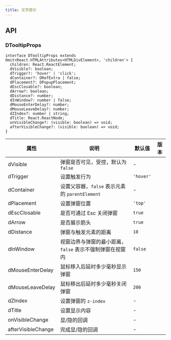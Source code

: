 ```yaml
---
title: 文字提示
---
```


## API

### DTooltipProps

```tsx
interface DTooltipProps extends Omit<React.HTMLAttributes<HTMLDivElement>, 'children'> {
  children: React.ReactElement;
  dVisible?: boolean;
  dTrigger?: 'hover' | 'click';
  dContainer?: DRefExtra | false;
  dPlacement?: DPopupPlacement;
  dEscClosable?: boolean;
  dArrow?: boolean;
  dDistance?: number;
  dInWindow?: number | false;
  dMouseEnterDelay?: number;
  dMouseLeaveDelay?: number;
  dZIndex?: number | string;
  dTitle: React.ReactNode;
  onVisibleChange?: (visible: boolean) => void;
  afterVisibleChange?: (visible: boolean) => void;
}
```

<!-- prettier-ignore-start -->
| 属性 | 说明 | 默认值 | 版本 | 
| --- | --- | --- | --- | 
| dVisible | 弹窗是否可见，受控，默认为 `false` | - |  |
| dTrigger | 设置触发行为 | `'hover'` |  |
| dContainer | 设置父容器，`false` 表示元素的 `parentElement` | - |  |
| dPlacement | 设置弹窗位置 | `'top'` |  |
| dEscClosable | 是否可通过 Esc 关闭弹窗 | `true` |  |
| dArrow | 是否展示箭头 | `true` |  |
| dDistance | 弹窗与触发元素的距离 | `10` |  |
| dInWindow | 视窗边界与弹窗的最小距离， `false` 表示不强制弹窗在视窗内 | `false` |  |
| dMouseEnterDelay | 鼠标移入后延时多少毫秒显示弹窗 | `150` |  |
| dMouseLeaveDelay | 鼠标移出后延时多少毫秒关闭弹窗 | `200` |  |
| dZIndex | 设置弹窗的 `z-index` | - |  |
| dTitle | 设置显示内容 | - |  |
| onVisibleChange | 显/隐的回调 | - |  |
| afterVisibleChange | 完成显/隐的回调 | - |  |
<!-- prettier-ignore-end -->
